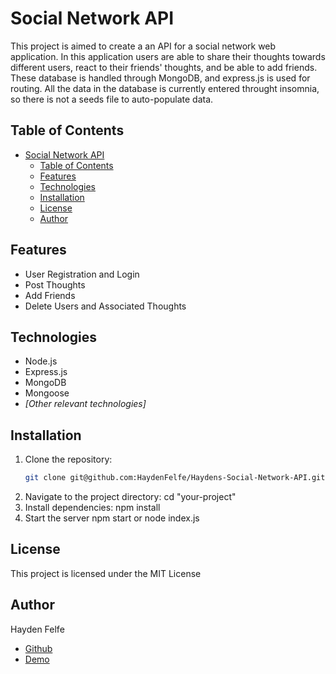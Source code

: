 # Social Network API

This project is aimed to create a an API for a social network web application. In this application users are able to share their thoughts towards different users, react to their friends' thoughts, and be able to add friends. These database is handled through MongoDB, and express.js is used for routing. All the data in the database is currently entered throught insomnia, so there is not a seeds file to auto-populate data. 

## Table of Contents

- [Social Network API](#social-network-api)
  - [Table of Contents](#table-of-contents)
  - [Features](#features)
  - [Technologies](#technologies)
  - [Installation](#installation)
  - [License](#license)
  - [Author](#author)


## Features

- User Registration and Login
- Post Thoughts
- Add Friends
- Delete Users and Associated Thoughts

## Technologies

- Node.js
- Express.js
- MongoDB
- Mongoose
- _[Other relevant technologies]_

## Installation

1. Clone the repository:
   ```bash
   git clone git@github.com:HaydenFelfe/Haydens-Social-Network-API.git
2. Navigate to the project directory:
   cd "your-project"
3. Install dependencies: 
    npm install
4. Start the server
    npm start or node index.js

## License 

This project is licensed under the MIT License

## Author

Hayden Felfe
- [Github](https://github.com/HaydenFelfe) 
- [Demo](https://drive.google.com/file/d/1W8394ux_GkfUO3a-AJKLD6sl3JC51oSW/view)
